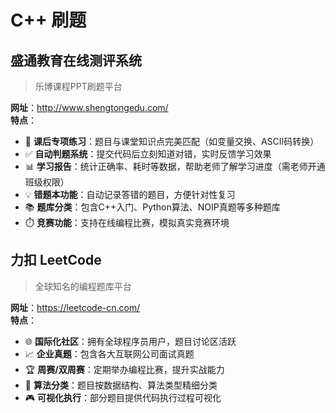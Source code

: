 # C++ 刷题

## 盛通教育在线测评系统

> 乐博课程PPT刷题平台

**网址**：http://www.shengtongedu.com/  
**特点**：  
- 🎯 **课后专项练习**：题目与课堂知识点完美匹配（如变量交换、ASCII码转换）
- ✅ **自动判题系统**：提交代码后立刻知道对错，实时反馈学习效果
- 📊 **学习报告**：统计正确率、耗时等数据，帮助老师了解学习进度（需老师开通班级权限）
- 💡 **错题本功能**：自动记录答错的题目，方便针对性复习
- 📚 **题库分类**：包含C++入门、Python算法、NOIP真题等多种题库
- ⏱️ **竞赛功能**：支持在线编程比赛，模拟真实竞赛环境

## 力扣 LeetCode

> 全球知名的编程题库平台

**网址**：https://leetcode-cn.com/  
**特点**：
- 🌐 **国际化社区**：拥有全球程序员用户，题目讨论区活跃
- 📈 **企业真题**：包含各大互联网公司面试真题
- 🏆 **周赛/双周赛**：定期举办编程比赛，提升实战能力
- 🧠 **算法分类**：题目按数据结构、算法类型精细分类
- 🎮 **可视化执行**：部分题目提供代码执行过程可视化